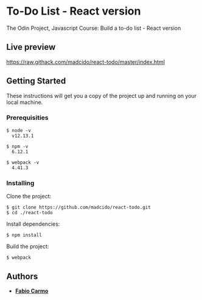 # To-Do List - React version
The Odin Project, Javascript Course: Build a to-do list - React version

## Live preview
https://raw.githack.com/madcido/react-todo/master/index.html

## Getting Started
These instructions will get you a copy of the project up and running on your local machine.

### Prerequisities
```
$ node -v
  v12.13.1

$ npm -v
  6.12.1

$ webpack -v
  4.41.3
```

### Installing
Clone the project:
```
$ git clone https://github.com/madcido/react-todo.git
$ cd ./react-todo
```
Install dependencies:
```
$ npm install
```
Build the project:
```
$ webpack
```

## Authors
* **<a href="https://github.com/madcido">Fabio Carmo</a>**
